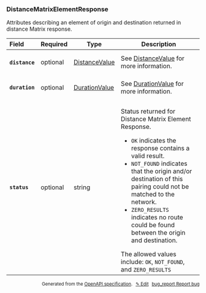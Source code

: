 <!--- This is a generated file, do not edit! -->
<!--- [START woosmap_http_schema_distancematrixelementresponse] -->
<h3 class="schema-object" id="DistanceMatrixElementResponse">DistanceMatrixElementResponse</h3>

Attributes describing an element of origin and destination returned in distance Matrix response.

| Field                                                                                                                  | Required | Type                                            | Description                                                                                                                                                                                                                                                                                                                                                                                                                                                                                                                           |
| :--------------------------------------------------------------------------------------------------------------------- | -------- | ----------------------------------------------- | ------------------------------------------------------------------------------------------------------------------------------------------------------------------------------------------------------------------------------------------------------------------------------------------------------------------------------------------------------------------------------------------------------------------------------------------------------------------------------------------------------------------------------------- |
| <h4 id="DistanceMatrixElementResponse-distance" class="add-link schema-object-property-key"><code>distance</code></h4> | optional | [DistanceValue](#DistanceValue "DistanceValue") | See [DistanceValue](#DistanceValue "DistanceValue") for more information.                                                                                                                                                                                                                                                                                                                                                                                                                                                             |
| <h4 id="DistanceMatrixElementResponse-duration" class="add-link schema-object-property-key"><code>duration</code></h4> | optional | [DurationValue](#DurationValue "DurationValue") | See [DurationValue](#DurationValue "DurationValue") for more information.                                                                                                                                                                                                                                                                                                                                                                                                                                                             |
| <h4 id="DistanceMatrixElementResponse-status" class="add-link schema-object-property-key"><code>status</code></h4>     | optional | string                                          | <div class="nonref-property-description"><p>Status returned for Distance Matrix Element Response.</p><ul><li><code>OK</code> indicates the response contains a valid result.</li><li><code>NOT_FOUND</code> indicates that the origin and/or destination of this pairing could not be matched to the network.</li><li><code>ZERO_RESULTS</code> indicates no route could be found between the origin and destination.</li></ul><div class="notranslate">The allowed values include: `OK`, `NOT_FOUND`, and `ZERO_RESULTS`</div></div> |

<p style="text-align: right; font-size: smaller;">Generated from the <a data-label="openapi-github" href="https://github.com/woosmap/openapi-specification" title="Woosmap OpenAPI Specification" class="external">OpenAPI specification</a>.
<a data-label="openapi-github-woosmap-http-schema-distancematrixelementresponse" data-action="edit" style="margin-left: 5px;" href="https://github.com/woosmap/openapi-specification/blob/main/specification/schemas/DistanceMatrixElementResponse.yml" title="Edit on GitHub">✎ Edit</a>
<a data-label="openapi-github-woosmap-http-schema-distancematrixelementresponse" data-action="bug" style="margin-left: 5px;" href="https://github.com/woosmap/openapi-specification/issues/new?assignees=&labels=type%3A+bug%2C+triage+me&template=bug_report.md&title=[schemas] Bug - DistanceMatrixElementResponse" title="File bug for schemas on GitHub"><span class="material-icons">bug_report</span> Report bug</a>
</p>

<!--- [END woosmap_http_schema_distancematrixelementresponse] -->
